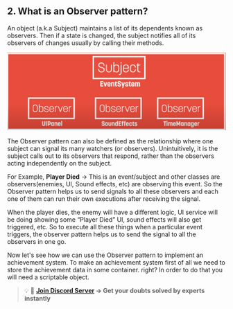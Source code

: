 ## 2. What is an Observer pattern?

An object (a.k.a Subject) maintains a list of its dependents known as observers. Then if a state is changed, the subject notifies all of its observers of changes usually by calling their methods.

![](Images/1.png)

 
The Observer pattern can also be defined as the relationship where one subject can signal its many watchers (or observers). Unintuitively, it is the subject calls out to its observers that respond, rather than the observers acting independently on the subject.

For Example, **Player Died** → This is an event/subject and other classes are observers(enemies, UI, Sound effects, etc) are observing this event. So the Observer pattern helps us to send signals to all these observers and each one of them can run their own executions after receiving the signal. 

When the player dies, the enemy will have a different logic, UI service will be doing showing some “Player Died” UI,  sound effects will also get triggered, etc. So to execute all these things when a particular event triggers, the observer pattern helps us to send the signal to all the observers in one go.

Now let's see how we can use the Observer pattern to implement an achievement system. To make an achievement system first of all we need to store the achievement data in some container. right? In order to do that you will need a scriptable object.

>💡 🚀 **[Join Discord Server](https://discord.gg/J5zDscnzms) → Get your doubts solved by experts instantly**
